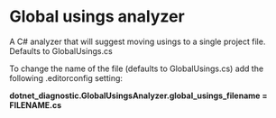 ﻿# Global usings analyzer

A C# analyzer that will suggest moving usings to a single project file. Defaults to GlobalUsings.cs

To change the name of the file (defaults to GlobalUsings.cs) add the following .editorconfig setting:

**dotnet_diagnostic.GlobalUsingsAnalyzer.global_usings_filename = FILENAME.cs**

